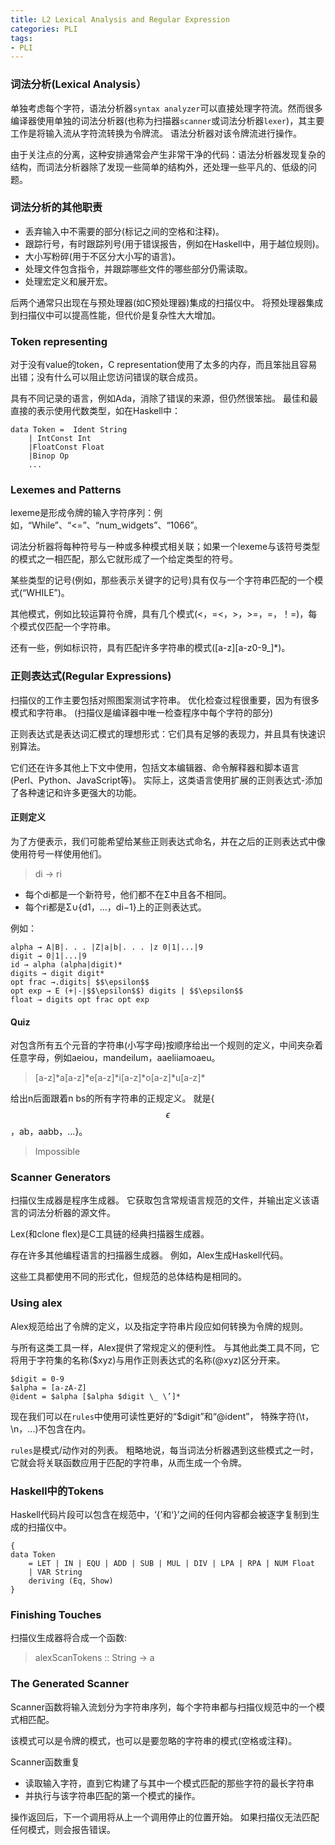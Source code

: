 ```yaml
---
title: L2 Lexical Analysis and Regular Expression
categories: PLI
tags:
- PLI
---
```


###  词法分析(Lexical Analysis）

单独考虑每个字符，语法分析器`syntax analyzer`可以直接处理字符流。然而很多编译器使用单独的词法分析器(也称为扫描器`scanner`或词法分析器`lexer`)，其主要工作是将输入流从字符流转换为令牌流。 语法分析器对该令牌流进行操作。 

由于关注点的分离，这种安排通常会产生非常干净的代码：语法分析器发现复杂的结构，而词法分析器除了发现一些简单的结构外，还处理一些平凡的、低级的问题。

### 词法分析的其他职责
- 丢弃输入中不需要的部分(标记之间的空格和注释)。
- 跟踪行号，有时跟踪列号(用于错误报告，例如在Haskell中，用于越位规则)。 
- 大小写粉碎(用于不区分大小写的语言)。
- 处理文件包含指令，并跟踪哪些文件的哪些部分仍需读取。
- 处理宏定义和展开宏。

后两个通常只出现在与预处理器(如C预处理器)集成的扫描仪中。 将预处理器集成到扫描仪中可以提高性能，但代价是复杂性大大增加。

### Token representing
对于没有value的token，C representation使用了太多的内存，而且笨拙且容易出错；没有什么可以阻止您访问错误的联合成员。 

具有不同记录的语言，例如Ada，消除了错误的来源，但仍然很笨拙。 最佳和最直接的表示使用代数类型，如在Haskell中：
```
data Token =  Ident String
    | IntConst Int
    |FloatConst Float
    |Binop Op
    ...
```

### Lexemes and Patterns
lexeme是形成令牌的输入字符序列：例如，“While”、“<=”、“num_widgets”、“1066”。

词法分析器将每种符号与一种或多种模式相关联；如果一个lexeme与该符号类型的模式之一相匹配，那么它就形成了一个给定类型的符号。

某些类型的记号(例如，那些表示关键字的记号)具有仅与一个字符串匹配的一个模式(“WHILE”)。 

其他模式，例如比较运算符令牌，具有几个模式(<，=<，>，>=，=，！=)，每个模式仅匹配一个字符串。

还有一些，例如标识符，具有匹配许多字符串的模式([a-z][a-z0-9_]*)。

### 正则表达式(Regular Expressions)
扫描仪的工作主要包括对照图案测试字符串。 优化检查过程很重要，因为有很多模式和字符串。 (扫描仪是编译器中唯一检查程序中每个字符的部分)

正则表达式是表达词汇模式的理想形式：它们具有足够的表现力，并且具有快速识别算法。

它们还在许多其他上下文中使用，包括文本编辑器、命令解释器和脚本语言(Perl、Python、JavaScript等)。 实际上，这类语言使用扩展的正则表达式-添加了各种速记和许多更强大的功能。

#### 正则定义
为了方便表示，我们可能希望给某些正则表达式命名，并在之后的正则表达式中像使用符号一样使用他们。

> di → ri
- 每个di都是一个新符号，他们都不在Σ中且各不相同。
- 每个ri都是Σ∪{d1，...，di−1}上的正则表达式。

例如：
```
alpha → A|B|. . . |Z|a|b|. . . |z 0|1|...|9
digit → 0|1|...|9
id → alpha (alpha|digit)*
digits → digit digit*
opt frac →.digits| $$\epsilon$$
opt exp → E (+|-|$$\epsilon$$) digits | $$\epsilon$$
float → digits opt frac opt exp
```
#### Quiz
对包含所有五个元音的字符串(小写字母)按顺序给出一个规则的定义，中间夹杂着任意字母，例如aeiou，mandeilum，aaeliiamoaeu。 

> [a-z]\*a[a-z]\*e[a-z]\*i[a-z]\*o[a-z]\*u[a-z]\*

给出n后面跟着n bs的所有字符串的正规定义。 就是{$$\epsilon$$，ab，aabb，...}。 
> Impossible

### Scanner Generators
扫描仪生成器是程序生成器。 它获取包含常规语言规范的文件，并输出定义该语言的词法分析器的源文件。

Lex(和clone flex)是C工具链的经典扫描器生成器。 

存在许多其他编程语言的扫描器生成器。 例如，Alex生成Haskell代码。 

这些工具都使用不同的形式化，但规范的总体结构是相同的。

### Using alex
Alex规范给出了令牌的定义，以及指定字符串片段应如何转换为令牌的规则。 

与所有这类工具一样，Alex提供了常规定义的便利性。 与其他此类工具不同，它将用于字符集的名称($xyz)与用作正则表达式的名称(@xyz)区分开来。

```
$digit = 0-9
$alpha = [a-zA-Z]
@ident = $alpha [$alpha $digit \_ \’]*
```
现在我们可以在`rules`中使用可读性更好的“$digit”和“@ident”， 特殊字符(\t，\n，...)不包含在内。

`rules`是模式/动作对的列表。 粗略地说，每当词法分析器遇到这些模式之一时，它就会将关联函数应用于匹配的字符串，从而生成一个令牌。

### Haskell中的Tokens
Haskell代码片段可以包含在规范中，‘{’和‘}’之间的任何内容都会被逐字复制到生成的扫描仪中。

```
{
data Token
    = LET | IN | EQU | ADD | SUB | MUL | DIV | LPA | RPA | NUM Float
    | VAR String
    deriving (Eq, Show)
}
```

### Finishing Touches
扫描仪生成器将合成一个函数:
> alexScanTokens :: String -> a


### The Generated Scanner
Scanner函数将输入流划分为字符串序列，每个字符串都与扫描仪规范中的一个模式相匹配。 

该模式可以是令牌的模式，也可以是要忽略的字符串的模式(空格或注释)。 

Scanner函数重复
- 读取输入字符，直到它构建了与其中一个模式匹配的那些字符的最长字符串
- 并执行与该字符串匹配的第一个模式的操作。 

操作返回后，下一个调用将从上一个调用停止的位置开始。 如果扫描仪无法匹配任何模式，则会报告错误。
